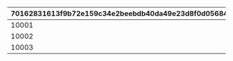 |70162831613f9b72e159c34e2beebdb40da49e23d8f0d0568435f12cdf53d13c|4ee267e16b398c646cab7357c3ef094ac8b60afad0234608032ac75430201042|
| --- | --- |
|10001|10002|
|10002|10003|
|10003|10003|